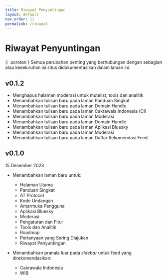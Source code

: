 ```yaml
---
title: Riwayat Penyuntingan
layout: default
nav_order: 11
permalink: /riwayat
---
```


# Riwayat Penyuntingan

{: .sorotan }
Semua perubahan penting yang berhubungan dengan sebagian atau keseluruhan isi situs didokumentasikan dalam laman ini.

## v0.1.2
* Menghapus halaman moderasi untuk mutelist, tools dan analitik
* Menambahkan tulisan baru pada laman Panduan Singkat
* Menambahkan tulisan baru pada laman Domain Handle
* Menambahkan tulisan baru pada laman Cakrawala Indonesia (CI)
* Menambahkan tulisan baru pada laman Moderasi
* Menambahkan tulisan baru pada laman Domain Handle
* Menambahkan tulisan baru pada laman Aplikasi Bluesky
* Menambahkan tulisan baru pada laman Moderasi
* Menambahkan tulisan baru pada laman Daftar Rekomendasi Feed

## v0.1.0
15 Desember 2023

* Menambahkan laman baru untuk:
    * Halaman Utama
    * Panduan Singkat
    * AT Protocol
    * Kode Undangan
    * Antarmuka Pengguna
    * Aplikasi Bluesky
    * Moderasi
    * Pengaturan dan Fitur
    * Tools dan Analitik
    * Roadmap
    * Pertanyaan yang Sering Diajukan
    * Riwayat Penyuntingan

* Menambahkan pranala luar pada *sidebar* untuk feed yang direkomendasikan:
    * Cakrawala Indonesia
    * WIB
